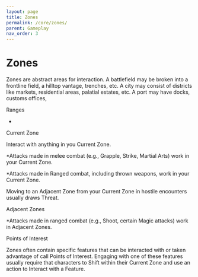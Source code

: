 ```yaml
---
layout: page
title: Zones
permalink: /core/zones/
parent: Gameplay
nav_order: 3
---
```


# Zones

Zones are abstract areas for interaction.  A battlefield may be broken into a frontline field, a hilltop vantage, trenches, etc.  A city may consist of districts like markets, residential areas, palatial estates, etc.  A port may have docks, customs offices, 

Ranges

*

Current Zone

Interact with anything in you Current Zone.

*Attacks made in melee combat (e.g., Grapple, Strike, Martial Arts) work in your Current Zone.

*Attacks made in Ranged combat, including thrown weapons, work in your Current Zone.

Moving to an Adjacent Zone from your Current Zone in hostile encounters usually draws Threat.

Adjacent Zones

*Attacks made in ranged combat (e.g., Shoot, certain Magic attacks) work in Adjacent Zones.

Points of Interest

Zones often contain specific features that can be interacted with or taken advantage of call Points of Interest.  Engaging with one of these features usually require that characters to Shift within their Current Zone and use an action to Interact with a Feature.